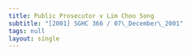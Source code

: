 ```yaml
---
title: Public Prosecutor v Lim Choo Song
subtitle: "[2001] SGHC 366 / 07\_December\_2001"
tags: null
layout: single
---
```


